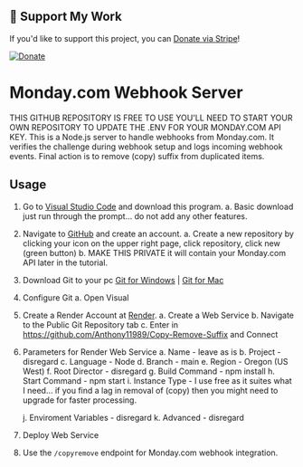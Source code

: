## 🎉 Support My Work

If you'd like to support this project, you can [Donate via Stripe](https://donate.stripe.com/8wMaGZasG52o2gobII)!

[![Donate](https://img.shields.io/badge/Donate-Stripe-blue.svg)](https://donate.stripe.com/8wMaGZasG52o2gobII)



# Monday.com Webhook Server

THIS GITHUB REPOSITORY IS FREE TO USE YOU'LL NEED TO START YOUR OWN REPOSITORY TO UPDATE THE .ENV FOR YOUR MONDAY.COM API KEY.
This is a Node.js server to handle webhooks from Monday.com.
It verifies the challenge during webhook setup and logs incoming webhook events.                                     Final action is to remove (copy) suffix from duplicated items.

## Usage

1. Go to [Visual Studio Code](https://code.visualstudio.com/) and download this program.
    a. Basic download just run through the prompt... do not add any other features.

2. Navigate to [GitHub](https://github.com/) and create an account.
    a. Create a new repository by clicking your icon on the upper right page, click repository, click new (green button)
    b. MAKE THIS PRIVATE it will contain your Monday.com API later in the tutorial.
    
3. Download Git to your pc [Git for Windows](https://git-scm.com/downloads/win) | [Git for Mac](https://git-scm.com/downloads/mac)

4. Configure Git
    a. Open Visual 

2. Create a Render Account at [Render](https://render.com/).
    a. Create a Web Service
    b. Navigate to the Public Git Repository tab
    c. Enter in https://github.com/Anthony11989/Copy-Remove-Suffix and Connect

3. Parameters for Render Web Service
    a. Name - leave as is
    b. Project - disregard
    c. Language - Node
    d. Branch - main
    e. Region - Oregon (US West)
    f. Root Director - disregard
    g. Build Command - npm install
    h. Start Command - npm start
    i. Instance Type - I use free as it suites what I need... if you find a lag in removal of (copy) then you might need to upgrade for faster processing.

    j. Enviroment Variables - disregard
    k. Advanced - disregard

4. Deploy Web Service

4. Use the `/copyremove` endpoint for Monday.com webhook integration.
